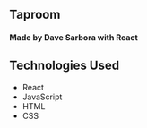 ## Taproom
#### Made by Dave Sarbora with React

## Technologies Used
* React
* JavaScript
* HTML
* CSS
